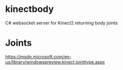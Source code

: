 # kinectbody
C# websocket server for Kinect2 returning body joints

# Joints

https://msdn.microsoft.com/en-us/library/windowspreview.kinect.jointtype.aspx
